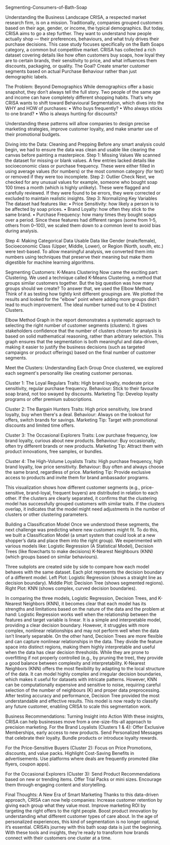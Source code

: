  Segmenting-Consumers-of-Bath-Soap

Understanding the Business Landscape
CRISA, a respected market research firm, is on a mission. Traditionally, companies grouped customers based on their age, gender, or income, the typical demographics. But today, CRISA aims to go a step further. They want to understand how people actually shop — their preferences, behaviours, and what truly drives their purchase decisions.
This case study focuses specifically on the Bath Soaps category, a common but competitive market. CRISA has collected a rich dataset covering details like how often customers buy soaps, how loyal they are to certain brands, their sensitivity to price, and what influences them discounts, packaging, or quality. The Goal? Create smarter customer segments based on actual Purchase Behaviour rather than just demographic labels.

The Problem: Beyond Demographics
While demographics offer a basic snapshot, they don’t always tell the full story. Two people of the same age and income can have completely different shopping habits. That’s why CRISA wants to shift toward Behavioural Segmentation, which dives into the WHY and HOW of purchases:
•
Who buys frequently?
•
Who always sticks to one brand?
•
Who is always hunting for discounts?

Understanding these patterns will allow companies to design precise marketing strategies, improve customer loyalty, and make smarter use of their promotional budgets.

Diving into the Data: Cleaning and Prepping
Before any smart analysis could begin, we had to ensure the data was clean and usable like clearing the canvas before painting a masterpiece. 
Step 1: Missing Values We scanned the dataset for missing or blank values. A few entries lacked details like socioeconomic class or purchase frequency. These were either filled in using average values (for numbers) or the most common category (for text) or removed if they were too incomplete. 
Step 2: Outlier Check
Next, we checked for any unusual values for example, someone who bought soap 100 times a month (which is highly unlikely). These were flagged and carefully reviewed. If they were found to be errors, they were corrected or excluded to maintain realistic insights. 
Step 3: Normalizing Key Variables
The dataset had features like:
•
Price Sensitivity: how likely a person is to be affected by soap prices.
•
Brand Loyalty: how often they stick to the same brand.
•
Purchase Frequency: how many times they bought soaps over a period.
Since these features had different ranges (some from 1–5, others from 0–100), we scaled them down to a common level to avoid bias during analysis.

Step 4: Making Categorical Data Usable
Data like Gender (male/female), Socioeconomic Class (Upper, Middle, Lower), or Region (North, south, etc.) were text-based. To allow meaningful analysis, we converted them into numbers using techniques that preserve their meaning but make them digestible for machine learning algorithms.

Segmenting Customers: K-Means Clustering
Now came the exciting part: Clustering. We used a technique called K-Means Clustering, a method that groups similar customers together. But the big question was how many groups should we create?
To answer that, we used the Elbow Method. Think of it as testing how tightly knit different groupings are. We plotted the results and looked for the "elbow" point where adding more groups didn’t lead to much improvement. The ideal number turned out to be 4 Distinct Clusters.

Elbow Method Graph in the report demonstrates a systematic approach to selecting the right number of customer segments (clusters). It gives stakeholders confidence that the number of clusters chosen for analysis is based on solid mathematical reasoning, rather than arbitrary selection. This graph ensures that the segmentation is both meaningful and data-driven, making it easier to justify the business decisions (such as targeted campaigns or product offerings) based on the final number of customer segments.

Meet the Clusters: Understanding Each Group
Once clustered, we explored each segment's personality like creating customer personas. 

Cluster 1: The Loyal Regulars
Traits: High brand loyalty, moderate price sensitivity, regular purchase frequency.
Behaviour: Stick to their favourite soap brand, not too swayed by discounts.
Marketing Tip: Develop loyalty programs or offer premium subscriptions.

Cluster 2: The Bargain Hunters
Traits: High price sensitivity, low brand loyalty, buy when there's a deal.
Behaviour: Always on the lookout for offers, switch brands for savings.
Marketing Tip: Target with promotional discounts and limited time offers.

Cluster 3: The Occasional Explorers
Traits: Low purchase frequency, low brand loyalty, curious about new products.
Behaviour: Buy occasionally, often try different brands or new products.
Marketing Tip: Attract them with product innovations, free samples, or bundles.

Cluster 4: The High-Volume Loyalists
Traits: High purchase frequency, high brand loyalty, low price sensitivity.
Behaviour: Buy often and always choose the same brand, regardless of price.
Marketing Tip: Provide exclusive access to products and invite them for brand ambassador programs.

This visualization shows how different customer segments (e.g., price-sensitive, brand-loyal, frequent buyers) are distributed in relation to each other. If the clusters are clearly separated, it confirms that the clustering model has successfully grouped customers with similar traits. If the clusters overlap, it indicates that the model might need adjustments in the number of clusters or other clustering parameters.

Building a Classification Model
Once we understood these segments, the next challenge was predicting where new customers might fit. To do this, we built a Classification Model (a smart system that could look at a new shopper’s data and place them into the right group).
We experimented with various models like:
Logistic Regression (A Statistical Model),
Decision Trees (like flowcharts to make decisions)
K-Nearest Neighbours (KNN) (which groups based on similar behaviours). 

Three subplots are created side by side to compare how each model behaves with the same dataset. Each plot represents the decision boundary of a different model.
Left Plot: Logistic Regression (shows a straight line as decision boundary).
Middle Plot: Decision Tree (shows segmented regions).
Right Plot: KNN (shows complex, curved decision boundaries).

In comparing the three models, Logistic Regression, Decision Trees, and K-Nearest Neighbors (KNN), it becomes clear that each model has its strengths and limitations based on the nature of the data and the problem at hand:
Logistic Regression works well when the relationship between the features and target variable is linear. It is a simple and interpretable model, providing a clear decision boundary. However, it struggles with more complex, nonlinear relationships and may not perform well when the data isn’t linearly separable.
On the other hand, Decision Trees are more flexible and can capture nonlinear relationships in the data. They divide the feature space into distinct regions, making them highly interpretable and useful when the data has clear decision thresholds. While they are prone to overfitting if not properly controlled (e.g., by pruning the tree), they provide a good balance between complexity and interpretability.
K-Nearest Neighbors (KNN) offers the most flexibility by adapting to the local structure of the data. It can model highly complex and irregular decision boundaries, which makes it useful for datasets with intricate patterns. However, KNN can be computationally expensive and sensitive to noise, requiring careful selection of the number of neighbours (K) and proper data preprocessing.
After testing accuracy and performance, Decision Tree provided the most understandable and effective results. This model is now ready to classify any future customer, enabling CRISA to scale this segmentation work.

Business Recommendations: Turning Insight into Action
With these insights, CRISA can help businesses move from a one-size-fits-all approach to precision marketing.
For the Brand Loyalists (Clusters 1 & 4):
Offer Exclusive Memberships, early access to new products.
Send Personalized Messages that celebrate their loyalty.
Bundle products or introduce loyalty rewards.

For the Price-Sensitive Buyers (Cluster 2):
Focus on Price Promotions, discounts, and value packs.
Highlight Cost-Saving Benefits in advertisements.
Use platforms where deals are frequently promoted (like flyers, coupon apps).

For the Occasional Explorers (Cluster 3):
Send Product Recommendations based on new or trending items.
Offer Trial Packs or mini sizes.
Encourage them through engaging content and storytelling.

Final Thoughts: A New Era of Smart Marketing
Thanks to this data-driven approach, CRISA can now help companies:
Increase customer retention by giving each group what they value most.
Improve marketing ROI by targeting the right offers to the right people.
Boost product innovation by understanding what different customer types of care about.
In the age of personalized experiences, this kind of segmentation is no longer optional, it’s essential. CRISA’s journey with this bath soap data is just the beginning. With these tools and insights, they’re ready to transform how brands connect with their customers one cluster at a time.
